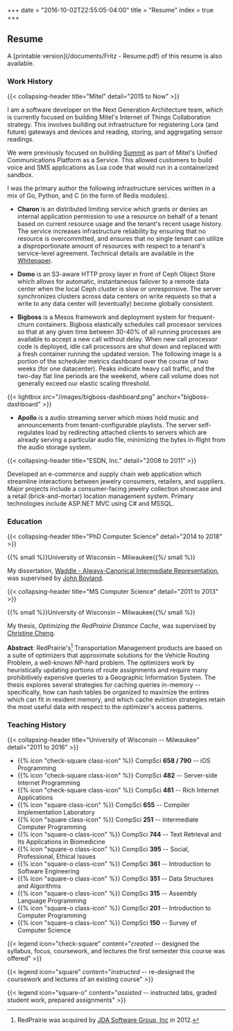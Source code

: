 +++
date = "2016-10-02T22:55:05-04:00"
title = "Resume"
index = true
+++

## Resume

A [printable version](/documents/Fritz - Resume.pdf) of this resume is also available.

### Work History

{{< collapsing-header
    title="Mitel"
    detail="2015 to Now"
    >}}

I am a software developer on the Next Generation Architecture team, which is currently focused on building Mitel's Internet of Things Collaboration strategy. This involves building out infrastructure for registering Lora (and future) gateways and devices and reading, storing, and aggregating sensor readings.

We were previously focused on building [Summit](https://www.mitel.com/en-us/products/business-phone-systems/cloud/other/summit-platform) as part of Mitel's Unified Communications Platform as a Service. This allowed customers to build voice and SMS applications as Lua code that would run in a containerized sandbox.

I was the primary author the following infrastructure services written in a mix of Go, Python, and C (in the form of Redis modules).

- **Charon** is an distributed limiting service which grants or denies an internal application permission to use a resource on behalf of a tenant based on current resource usage and the tenant's recent usage history. The service increases infrastructure reliability by ensuring that no resource is overcommitted, and ensures that no single tenant can utilize a disproportionate amount of resources with respect to a tenant's service-level agreement. Technical details are available in the [Whitepaper](/papers#charon).

- **Domo** is an S3-aware HTTP proxy layer in front of Ceph Object Store which allows for automatic, instantaneous failover to a remote data center when the local Ceph cluster is slow or unresponsive. The server synchronizes clusters across data centers on write requests so that a write to any data center will (eventually) become globally consistent.

- **Bigboss** is a Mesos framework and deployment system for frequent-churn containers. Bigboss elastically schedules call processor services so that at any given time between 30-40% of all running processes are available to accept a new call without delay. When new call processor code is deployed, idle call processors are shut down and replaced with a fresh container running the updated version. The following image is a portion of the scheduler metrics dashboard over the course of two weeks (for one datacenter). Peaks indicate heavy call traffic, and the two-day flat line periods are the weekend, where call volume does not generally exceed our elastic scaling threshold.

{{< lightbox src="/images/bigboss-dashboard.png" anchor="bigboss-dashboard" >}}

- **Apollo** is a audio streaming server which mixes hold music and announcements from tenant-configurable playlists. The server self-regulates load by redirecting attached clients to servers which are already serving a particular audio file, minimizing the bytes in-flight from the audio storage system.

{{< collapsing-header
    title="ESDN, Inc."
    detail="2008 to 2011"
    >}}

Developed an e-commerce and supply chain web application which streamline interactions between jewelry consumers, retailers, and suppliers. Major projects include a consumer-facing jewelry collection showcase and a retail (brick-and-mortar) location management system. Primary technologies include ASP.NET MVC using C# and MSSQL.

### Education

{{< collapsing-header
    title="PhD Computer Science"
    detail="2014 to 2018"
    >}}

{{% small %}}University of Wisconsin &ndash; Milwaukee{{%/ small %}}

My dissertation, [Waddle - Always-Canonical Intermediate Representation](/papers#dissertation), was supervised by [John Boyland](http://www.cs.uwm.edu/faculty/boyland/).

{{< collapsing-header
    title="MS Computer Science"
    detail="2011 to 2013"
    >}}

{{% small %}}University of Wisconsin &ndash; Milwaukee{{%/ small %}}

My thesis, *Optimizing the RedPrairie Distance Cache*, was supervised by [Christine Cheng](http://www.cs.uwm.edu/faculty/ccheng/).

**Abstract**: RedPrairie's[^1] Transportation Management products are based on a suite of optimizers that approximate solutions for the Vehicle Routing Problem, a well-known NP-hard problem. The optimizers work by heuristically updating portions of route assignments and require many prohibitively expensive queries to a Geographic Information System. The thesis explores several strategies for caching queries in-memory -- specifically, how can hash tables be organized to maximize the entires which can fit in resident memory, and which cache eviction strategies retain the most useful data with respect to the optimizer's access patterns.

### Teaching History

{{< collapsing-header
    title="University of Wisconsin -- Milwaukee"
    detail="2011 to 2016"
    >}}

- {{% icon "check-square class-icon" %}} CompSci **658 / 790** -- iOS Programming
- {{% icon "check-square class-icon" %}} CompSci **482**       -- Server-side Internet Programming
- {{% icon "check-square class-icon" %}} CompSci **481**       -- Rich Internet Applications
- {{% icon "square       class-icon" %}} CompSci **655**       -- Compiler Implementation Laboratory
- {{% icon "square       class-icon" %}} CompSci **251**       -- Intermediate Computer Programming
- {{% icon "square-o     class-icon" %}} CompSci **744**       -- Text Retrieval and Its Applications in Biomedicine
- {{% icon "square-o     class-icon" %}} CompSci **395**       -- Social, Professional, Ethical Issues
- {{% icon "square-o     class-icon" %}} CompSci **361**       -- Introduction to Software Engineering
- {{% icon "square-o     class-icon" %}} CompSci **351**       -- Data Structures and Algorithms
- {{% icon "square-o     class-icon" %}} CompSci **315**       -- Assembly Language Programming
- {{% icon "square-o     class-icon" %}} CompSci **201**       -- Introduction to Computer Programming
- {{% icon "square-o     class-icon" %}} CompSci **150**       -- Survey of Computer Science

{{< legend
    icon="check-square"
    content="*created* -- designed the syllabus, focus, coursework, and lectures the first semester this course was offered"
    >}}

{{< legend
    icon="square"
    content="*instructed* -- re-designed the coursework and lectures of an existing course"
    >}}

{{< legend
    icon="square-o"
    content="*assisted* -- instructed labs, graded student work, prepared assignments"
    >}}

[^1]: RedPrairie was acquired by [JDA Software Group, Inc](https://jda.com) in 2012.
